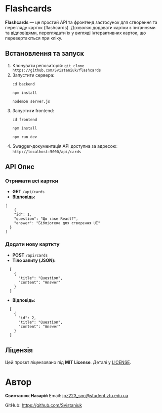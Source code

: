 # Flashcards

**Flashcards** — це простий API та фронтенд застосунок для створення та перегляду карток (flashcards). Дозволяє додавати картки з питаннями та відповідями, переглядати їх у вигляді інтерактивних карток, що перевертаються при кліку.

## Встановлення та запуск

1. Клонувати репозиторій: `git clone https://github.com/Svistaniuk/flashcards`
2. Запустити сервера:
   ```
   cd backend
   ```
   ```
   npm install
   ```
   ```
   nodemon server.js
   ```
3. Запустити frontend:
    ```
   cd frontend
   ```
   ```
   npm install
   ```
   ```
   npm run dev
   ```
4. Swagger-документація API доступна за адресою: `http://localhost:5000/api/cards`

## API Опис

### **Отримати всі картки**
- **GET** `/api/cards`
- **Відповідь:**
```
[
    {
    "id": 1,
    "question": "Що таке React?",
    "answer": "Бібліотека для створення UI"
  }
]
```
### **Додати нову карткту**
- **POST** `/api/cards`
- **Тіло запиту (JSON):**
```
  [
    {
      "title": "Question",
      "content": "Answer"
    }  
  ]
```  
- **Відповідь:**
```  
  [
    {
      "id": 2,
      "title": "Question",
      "content": "Answer"
    }  
  ]
```  

## Ліцензія

Цей проєкт ліцензовано під **MIT License**. Деталі у [LICENSE](LICENSE.md).
# Автор 

**Свистанюк Назарій**
Email: ipz223_sno@student.ztu.edu.ua

GitHub: https://github.com/Svistaniuk
